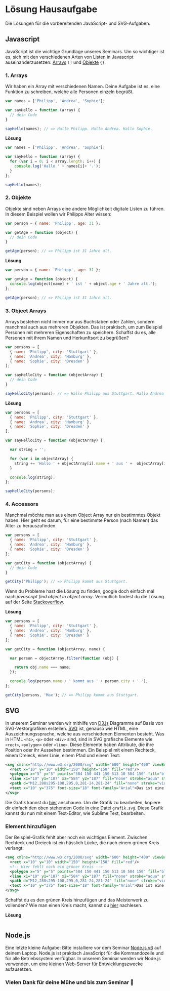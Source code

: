# Lösung Hausaufgabe

Die Lösungen für die vorbereitenden JavaScript- und SVG-Aufgaben. 

## Javascript

JavaScript ist die wichtige Grundlage unseres Seminars. Um so wichtiger ist es, sich mit den verschiedenen Arten von Listen in Javascript auseinanderzusetzen: [Arrays](https://developer.mozilla.org/de/docs/Web/JavaScript/Reference/Global_Objects/Array) `[]` und [Objekte](https://developer.mozilla.org/de/docs/Web/JavaScript/Reference/Global_Objects/Object) `{}`. 

### 1. Arrays

Wir haben ein Array mit verschiedenen Namen. Deine Aufgabe ist es, eine Funktion zu schreiben, welche alle Personen einzeln begrüßt.

```javascript
var names = ['Philipp', 'Andrea', 'Sophie'];

var sayHello = function (array) {
  // dein Code
}

sayHello(names); // => Hallo Philipp. Hallo Andrea. Hallo Sophie.
```

**Lösung**

```javascript
var names = ['Philipp', 'Andrea', 'Sophie'];

var sayHello = function (array) {
  for (var i = 0; i < array.length; i++) {
    console.log('Hallo ' + names[i]+ '.');
  }
};

sayHello(names);
```

### 2. Objekte

Objekte sind neben Arrays eine andere Möglichkeit digitale Listen zu führen. In diesem Beispiel wollen wir Philipps Alter wissen:

```javascript
var person = { name: 'Philipp', age: 31 };

var getAge = function (object) {
  // dein Code
}

getAge(person); // => Philipp ist 31 Jahre alt.
```


**Lösung**

```javascript
var person = { name: 'Philipp', age: 31 };

var getAge = function (object) {
  console.log(object[name] + ' ist ' + object.age + ' Jahre alt.');
};

getAge(person); // => Philipp ist 31 Jahre alt.
```

### 3. Object Arrays

Arrays bestehen nicht immer nur aus Buchstaben oder Zahlen, sondern manchmal auch aus mehreren Objekten. Das ist praktisch, um zum Beispiel Personen mit mehreren Eigenschaften zu speichern. Schaffst du es, alle Personen mit ihrem Namen und Herkunftsort zu begrüßen?

```javascript
var persons = [
  { name: 'Philipp', city: 'Stuttgart' },
  { name: 'Andrea', city: 'Hamburg' },
  { name: 'Sophie', city: 'Dresden' }
];

var sayHelloCity = function (objectArray) {
  // dein Code
}

sayHelloCity(persons); // => Hallo Philipp aus Stuttgart. Hallo Andrea aus Hamburg. Hallo Sophie aus Dresden.
```

**Lösung**

```javascript
var persons = [
  { name: 'Philipp', city: 'Stuttgart' },
  { name: 'Andrea', city: 'Hamburg' },
  { name: 'Sophie', city: 'Dresden' }
];

var sayHelloCity = function (objectArray) {

  var string = '';

  for (var i in objectArray) {
    string += 'Hallo ' + objectArray[i].name + ' aus ' +  objectArray[i].city + '. ';
  }

  console.log(string);
};

sayHelloCity(persons);
```

### 4. Accessors

Manchmal möchte man aus einem Object Array nur ein bestimmtes Objekt haben. Hier geht es darum, für eine bestimmte Person (nach Namen) das Alter zu herauszufinden. 

```javascript
var persons = [
  { name: 'Philipp', city: 'Stuttgart' },
  { name: 'Andrea', city: 'Hamburg' },
  { name: 'Sophie', city: 'Dresden' }
];

var getCity = function (objectArray) {
  // dein Code
}

getCity('Philipp'); // => Philipp kommt aus Stuttgart.
```

Wenn du Probleme hast die Lösung zu finden, google doch einfach mal nach _javascript find object in object array_. Vermutlich findest du die Lösung auf der Seite [Stackoverflow](https://stackoverflow.com/questions/13964155/get-javascript-object-from-array-of-objects-by-value-or-property).

**Lösung**

```javascript
var persons = [
  { name: 'Philipp', city: 'Stuttgart' },
  { name: 'Andrea', city: 'Hamburg' },
  { name: 'Sophie', city: 'Dresden' }
];

var getCity = function (objectArray, name) {

  var person = objectArray.filter(function (obj) {

    return obj.name === name;
  });

  console.log(person.name + ' kommt aus ' + person.city + '.');
};

getCity(persons, 'Max'); // => Philipp kommt aus Stuttgart.
```

## SVG

In unserem Seminar werden wir mithilfe von [D3.js](https://d3js.org/) Diagramme auf Basis von SVG-Vektorgrafiken erstellen. [SVG](https://developer.mozilla.org/de/docs/Web/SVG) ist, genauso wie HTML, eine Auszeichnungssprache, welche aus verschiedenen Elementen besteht. Was in HTML `<h1>`, `<p>` oder `<div>` sind, sind in SVG grafische Elemente wie `<rect>`, `<polygon>` oder `<line>`. Diese Elemente haben Attribute, die ihre Position oder ihr Aussehen bestimmen. Ein Beispiel mit einem Rechteck, einem Dreieck, einer Linie, einem Pfad und einem Text:

```svg
<svg xmlns="http://www.w3.org/2000/svg" width="600" height="400" viewBox="0 0 600 400">
  <rect x="10" y="10" width="150" height="150" fill="red"/>
  <polygon x="5" y="5" points="584 150 441 150 513 10 584 150" fill="blue"/>
  <line x1="10" y1="187" x2="584" y2="187" fill="none" stroke="aqua" stroke-miterlimit="10" stroke-width="5"/>
  <path d="M12,288s295-108,295,0,281-24,281-24" fill="none" stroke="violet" stroke-miterlimit="10" stroke-width="5"/>
  <text x="10" y="375" font-size="18" font-family="Arial">Das ist eine wunderschöne Grafik</text>
</svg>
```

Die Grafik kannst du [hier](https://github.com/stekhn/d3-workshop/blob/master/homework/example.svg) anschauen. Um die Grafik zu bearbeiten, kopiere dir einfach den oben stehenden Code in eine Datei `grafik.svg`. Diese Grafik kannst du nun mit einem Text-Editor, wie Sublime Text, bearbeiten.

### Element hinzufügen

Der Beispiel-Grafik fehlt aber noch ein wichtiges Element. Zwischen Rechteck und Dreieck ist ein hässlich Lücke, die nach einem grünen Kreis verlangt:

```svg
<svg xmlns="http://www.w3.org/2000/svg" width="600" height="400" viewBox="0 0 600 400">
  <rect x="10" y="10" width="150" height="150" fill="red"/>
  <!-- Hier fehlt noch ein grüner Kreis -->
  <polygon x="5" y="5" points="584 150 441 150 513 10 584 150" fill="blue"/>
  <line x1="10" y1="187" x2="584" y2="187" fill="none" stroke="aqua" stroke-miterlimit="10" stroke-width="5"/>
  <path d="M12,288s295-108,295,0,281-24,281-24" fill="none" stroke="violet" stroke-miterlimit="10" stroke-width="5"/>
  <text x="10" y="375" font-size="18" font-family="Arial">Das ist eine wunderschöne Grafik</text>
</svg>
```

Schaffst du es den grünen Kreis hinzufügen und das Meisterwerk zu vollenden? Wie man einen Kreis macht, kannst du [hier](https://developer.mozilla.org/de/docs/Web/SVG/Element/circle) nachlesen.

**Lösung**

```javascript
```

## Node.js

Eine letzte kleine Aufgabe: Bitte installiere vor dem Seminar [Node.js v6](https://nodejs.org/en/) auf deinem Laptop. Node.js ist praktisch JavaScript für die Kommandozeile und für alle Betriebssystem verfügbar. In unserem Seminar werden wir Node.js verwenden, um eine kleinen Web-Server für Entwicklungszwecke aufzusetzen. 

### Vielen Dank für deine Mühe und bis zum Seminar 🍻
